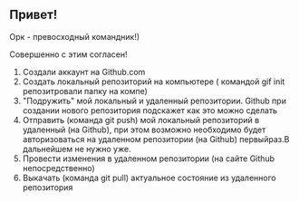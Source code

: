 ## Привет!

Орк - превосходный командник!)

Совершенно с этим согласен!

1. Создали аккаунт на Github.com
2. Создать локальный репозиторий на компьютере ( командой gif init репозитровали папку на компе)
3. "Подружить" мой локальный и удаленный репозитории. Github при создании нового репозитория подскажет как это можно сделать
4. Отправить (команда git push) мой локальный репозиторий в удаленный (на Github), при этом возможно необходимо будет авторизоваться на удаленном репозитории (на Github) первыйраз.В дальнейшем не нужно уже.
5. Провести изменения в удаленном репозитории (на сайте Github непосредственно)
6. Выкачать (команда git pull) актуальное состояние из удаленного репозитория